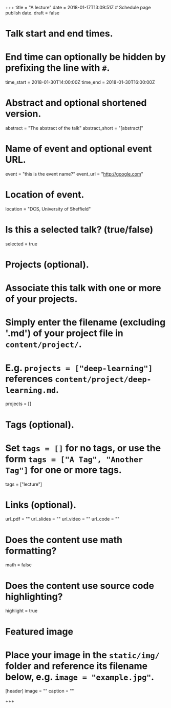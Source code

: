 +++
title = "A lecture"
date = 2018-01-17T13:09:51Z  # Schedule page publish date.
draft = false

# Talk start and end times.
#   End time can optionally be hidden by prefixing the line with `#`.
time_start = 2018-01-30T14:00:00Z
time_end = 2018-01-30T16:00:00Z

# Abstract and optional shortened version.
abstract = "The abstract of the talk"
abstract_short = "[abstract]"

# Name of event and optional event URL.
event = "this is the event name?"
event_url = "http://google.com"

# Location of event.
location = "DCS, University of Sheffield"

# Is this a selected talk? (true/false)
selected = true

# Projects (optional).
#   Associate this talk with one or more of your projects.
#   Simply enter the filename (excluding '.md') of your project file in `content/project/`.
#   E.g. `projects = ["deep-learning"]` references `content/project/deep-learning.md`.
projects = []

# Tags (optional).
#   Set `tags = []` for no tags, or use the form `tags = ["A Tag", "Another Tag"]` for one or more tags.
tags = ["lecture"]

# Links (optional).
url_pdf = ""
url_slides = ""
url_video = ""
url_code = ""

# Does the content use math formatting?
math = false

# Does the content use source code highlighting?
highlight = true

# Featured image
# Place your image in the `static/img/` folder and reference its filename below, e.g. `image = "example.jpg"`.
[header]
image = ""
caption = ""

+++
